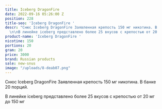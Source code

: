 ```yaml
---
title: Iceberg DragonFire
date: 2022-09-16 05:26:00 Z
position: 228
title-seo: 'Iceberg DragonFire '
descr: "Снюс Iceberg DragonFire Заявленная крепость 150 мг никотина. В банке 20 порций.
  \n\nВ линейке iceberg представлено более 25 вкусов с крепостью от 20 мг до 150 мг\n"
product-name: 'Iceberg DragonFire '
nicotine: 150
portions: 20
gram: 20
price: 3000
brand: Russian products
sale: new-snus
image: "/uploads/8-deab07.png"
---
```


Снюс Iceberg DragonFire Заявленная крепость 150 мг никотина. В банке 20 порций. 

В линейке iceberg представлено более 25 вкусов с крепостью от 20 мг до 150 мг
